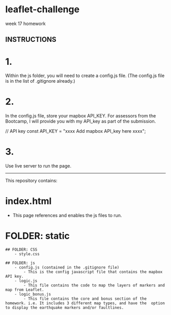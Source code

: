 # leaflet-challenge
week 17 homework

## INSTRUCTIONS

# 1. 
Within the js folder, you will need to create a config.js file. (The config.js file is in the list of .gitignore already.)

# 2. 
In the config.js file, store your mapbox API_KEY. 
For assessors from the Bootcamp, I will provide you with my API_key as part of the submission.

// API key
const API_KEY = "xxxx Add mapbox API_key here xxxx";

# 3. 
Use live server to run the page. 

******************************
This repository contains: 

# index.html 
- This page references and enables the js files to run. 

# FOLDER: static

    ## FOLDER: CSS
        - style.css
    
    ## FOLDER: js
        - config.js (contained in the .gitignore file)
            - This is the config javascript file that contains the mapbox API key.
        - logic.js
            - This file contains the code to map the layers of markers and map from Leaflet.
        - logic_bonus.js
            - This file contains the core and bonus section of the homework. i.e. It includes 3 different map types, and have the  option to display the earthquake markers and/or faultlines.
